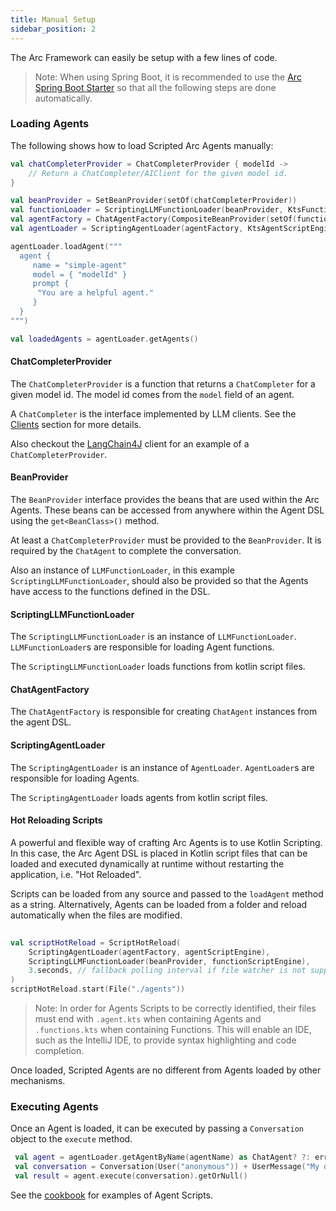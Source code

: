 ```yaml
---
title: Manual Setup
sidebar_position: 2
---
```


The Arc Framework can easily be setup with a few lines of code.

> Note: When using Spring Boot, it is recommended to use the [Arc Spring Boot Starter](/docs/spring) 
> so that all the following steps are done automatically.

### Loading Agents
The following shows how to load Scripted Arc Agents manually:

```kotlin
val chatCompleterProvider = ChatCompleterProvider { modelId ->
    // Return a ChatCompleter/AIClient for the given model id.
}

val beanProvider = SetBeanProvider(setOf(chatCompleterProvider))
val functionLoader = ScriptingLLMFunctionLoader(beanProvider, KtsFunctionScriptEngine())
val agentFactory = ChatAgentFactory(CompositeBeanProvider(setOf(functionLoader), beanProvider))
val agentLoader = ScriptingAgentLoader(agentFactory, KtsAgentScriptEngine())

agentLoader.loadAgent("""
  agent {
     name = "simple-agent"
     model = { "modelId" }
     prompt {
      "You are a helpful agent." 
     }
  }
""") 

val loadedAgents = agentLoader.getAgents()
```

#### ChatCompleterProvider
The `ChatCompleterProvider` is a function that returns a `ChatCompleter` for a given model id.
The model id comes from the `model` field of an agent.

A `ChatCompleter` is the interface implemented by LLM clients. See the [Clients](/docs/clients) section for more details.

Also checkout the [LangChain4J](/docs/clients/langchain4j) client for an example of a `ChatCompleterProvider`.

#### BeanProvider
The `BeanProvider` interface provides the beans that are used within the Arc Agents.
These beans can be accessed from anywhere within the Agent DSL using the `get<BeanClass>()` method.

At least a `ChatCompleterProvider` must be provided to the `BeanProvider`.
It is required by the `ChatAgent` to complete the conversation.

Also an instance of `LLMFunctionLoader`, in this example `ScriptingLLMFunctionLoader`, 
should also be provided so that the Agents have access to the functions defined in the DSL.

#### ScriptingLLMFunctionLoader
The `ScriptingLLMFunctionLoader` is an instance of `LLMFunctionLoader`.
`LLMFunctionLoader`s are responsible for loading Agent functions. 

The `ScriptingLLMFunctionLoader` loads functions from kotlin script files.

#### ChatAgentFactory
The `ChatAgentFactory` is responsible for creating `ChatAgent` instances from the agent DSL. 

#### ScriptingAgentLoader
The `ScriptingAgentLoader` is an instance of `AgentLoader`.
`AgentLoader`s are responsible for loading Agents. 

The `ScriptingAgentLoader` loads agents from kotlin script files.

#### Hot Reloading Scripts
A powerful and flexible way of crafting Arc Agents is to use Kotlin Scripting.
In this case, the Arc Agent DSL is placed in Kotlin script files that can be loaded and executed dynamically
at runtime without restarting the application, i.e. "Hot Reloaded".

Scripts can be loaded from any source and passed to the `loadAgent` method as a string.
Alternatively, Agents can be loaded from a folder and reload automatically when the files are modified.

```kotlin
  
val scriptHotReload = ScriptHotReload(
    ScriptingAgentLoader(agentFactory, agentScriptEngine),
    ScriptingLLMFunctionLoader(beanProvider, functionScriptEngine),
    3.seconds, // fallback polling interval if file watcher is not supported on the platform
)
scriptHotReload.start(File("./agents"))

```

> Note: In order for Agents Scripts to be correctly identified, their files must end with `.agent.kts` when containing Agents and
> `.functions.kts` when containing Functions. This will enable an IDE, such as the IntelliJ IDE,
> to provide syntax highlighting and code completion.

Once loaded, Scripted Agents are no different from Agents loaded by other
mechanisms.

### Executing Agents
Once an Agent is loaded, it can be executed by passing a `Conversation` object to the `execute` method.

```kotlin
 val agent = agentLoader.getAgentByName(agentName) as ChatAgent? ?: error("Agent not found!")
 val conversation = Conversation(User("anonymous")) + UserMessage("My question")
 val result = agent.execute(conversation).getOrNull()
```

See the [cookbook](/docs/cookbook/) for examples of Agent Scripts.
